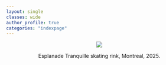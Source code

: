 ```yaml
---
layout: single
classes: wide
author_profile: true
categories: "indexpage"
---
```



<head style="text-align: center;">
<figure style = "text-align: center">
    <img src="{{site.baseurl}}/assets/images/iceskate.png">
    <p></p>
    <figcaption > Esplanade Tranquille skating rink, Montreal, 2025. </figcaption> 
   
</figure>
</head>
